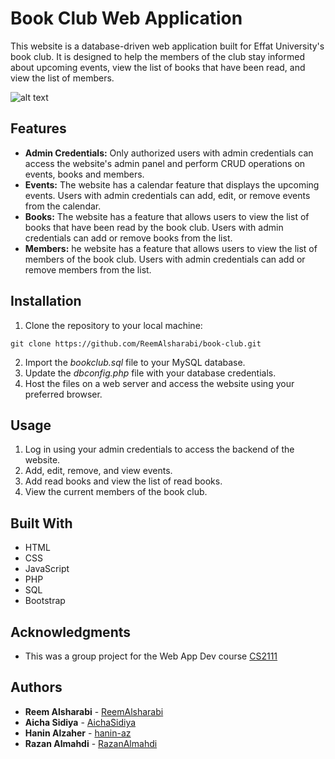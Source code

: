 # Book Club Web Application
This website is a database-driven web application built for Effat University's book club. It is designed to help the members of the club stay informed about upcoming events, view the list of books that have been read, and view the list of members.

![alt text](https://github.com/ReemAlsharabi/book-club/blob/main/BC.gif)


## Features
* **Admin Credentials:** Only authorized users with admin credentials can access the website's admin panel and perform CRUD operations on events, books and members.
* **Events:** The website has a calendar feature that displays the upcoming events. Users with admin credentials can add, edit, or remove events from the calendar.
* **Books:** The website has a feature that allows users to view the list of books that have been read by the book club. Users with admin credentials can add or remove books from the list.
* **Members:** he website has a feature that allows users to view the list of members of the book club. Users with admin credentials can add or remove members from the list.

## Installation
1. Clone the repository to your local machine:

```git clone https://github.com/ReemAlsharabi/book-club.git```

2. Import the _bookclub.sql_ file to your MySQL database.
3. Update the _dbconfig.php_ file with your database credentials.
4. Host the files on a web server and access the website using your preferred browser.

## Usage
1. Log in using your admin credentials to access the backend of the website.
2. Add, edit, remove, and view events.
3. Add read books and view the list of read books.
4. View the current members of the book club.

## Built With
* HTML
* CSS
* JavaScript
* PHP
* SQL
* Bootstrap

## Acknowledgments
* This was a group project for the Web App Dev course [CS2111](https://github.com/ReemAlsharabi/CS2111)

## Authors
- **Reem Alsharabi** - [ReemAlsharabi](https://github.com/ReemAlsharabi)
- **Aicha Sidiya** - [AichaSidiya](https://github.com/AichaSidiya)
- **Hanin Alzaher** - [hanin-az](https://github.com/hanin-az)
- **Razan Almahdi** - [RazanAlmahdi](https://github.com/RazanAlmahdi)
